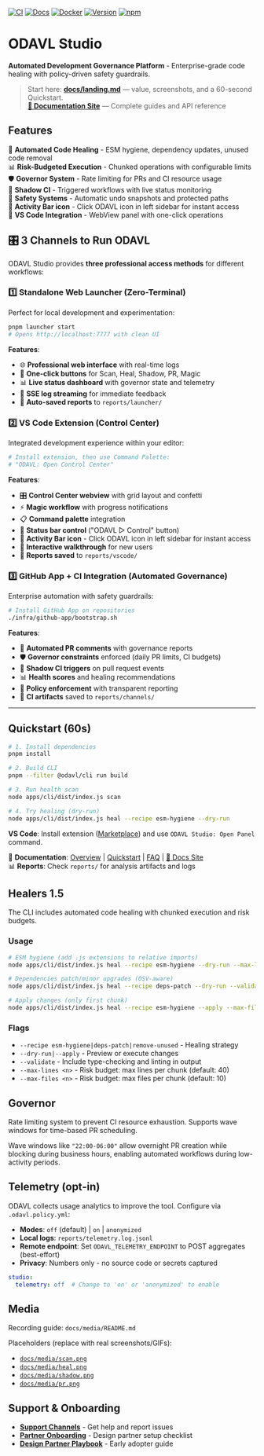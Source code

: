 [![CI](https://github.com/Monawlo812/odavl_studio/actions/workflows/ci.yml/badge.svg)](https://github.com/Monawlo812/odavl_studio/actions/workflows/ci.yml)
[![Docs](https://img.shields.io/badge/docs-GitHub%20Pages-blue)](https://monawlo812.github.io/odavl_studio/)
[![Docker](https://img.shields.io/badge/docker-ghcr.io-blue)](https://github.com/Monawlo812/odavl_studio/pkgs/container/odavl-studio)
[![Version](https://img.shields.io/badge/version-0.3.0-green)](https://github.com/Monawlo812/odavl_studio/releases)
[![npm](https://img.shields.io/npm/v/odavl-cli)](https://www.npmjs.com/package/odavl-cli)

# ODAVL Studio

**Automated Development Governance Platform** - Enterprise-grade code healing with policy-driven safety guardrails.

> Start here: **[docs/landing.md](docs/landing.md)** — value, screenshots, and a 60-second Quickstart.  
> **[📖 Documentation Site](https://monawlo812.github.io/odavl_studio/)** — Complete guides and API reference

## Features

🔧 **Automated Code Healing** - ESM hygiene, dependency updates, unused code removal  
📊 **Risk-Budgeted Execution** - Chunked operations with configurable limits  
🛡️ **Governor System** - Rate limiting for PRs and CI resource usage  
🔄 **Shadow CI** - Triggered workflows with live status monitoring  
💾 **Safety Systems** - Automatic undo snapshots and protected paths  
🎯 **Activity Bar icon** - Click ODAVL icon in left sidebar for instant access  
🎯 **VS Code Integration** - WebView panel with one-click operations  

## 🎛️ 3 Channels to Run ODAVL

ODAVL Studio provides **three professional access methods** for different workflows:

### 1️⃣ **Standalone Web Launcher** (Zero-Terminal)
Perfect for local development and experimentation:

```bash
pnpm launcher start
# Opens http://localhost:7777 with clean UI
```

**Features**:
- 🌐 **Professional web interface** with real-time logs
- 🔘 **One-click buttons** for Scan, Heal, Shadow, PR, Magic
- 📊 **Live status dashboard** with governor state and telemetry
- 📝 **SSE log streaming** for immediate feedback
- 💾 **Auto-saved reports** to `reports/launcher/`

### 2️⃣ **VS Code Extension** (Control Center)
Integrated development experience within your editor:

```bash
# Install extension, then use Command Palette:
# "ODAVL: Open Control Center"
```

**Features**:
- 🎛️ **Control Center webview** with grid layout and confetti
- ⚡ **Magic workflow** with progress notifications
- 📋 **Command palette** integration
- 🎯 **Status bar control** ("ODAVL ▷ Control" button)
- 🎯 **Activity Bar icon** - Click ODAVL icon in left sidebar for instant access
- 📖 **Interactive walkthrough** for new users
- 💾 **Reports saved** to `reports/vscode/`

### 3️⃣ **GitHub App + CI Integration** (Automated Governance)
Enterprise automation with safety guardrails:

```bash
# Install GitHub App on repositories
./infra/github-app/bootstrap.sh
```

**Features**:
- 🤖 **Automated PR comments** with governance reports
- 🛡️ **Governor constraints** enforced (daily PR limits, CI budgets)
- 🔄 **Shadow CI triggers** on pull request events
- 📊 **Health scores** and healing recommendations
- 🚨 **Policy enforcement** with transparent reporting
- 💾 **CI artifacts** saved to `reports/channels/`

---

## Quickstart (60s)

```bash
# 1. Install dependencies
pnpm install

# 2. Build CLI
pnpm --filter @odavl/cli run build

# 3. Run health scan
node apps/cli/dist/index.js scan

# 4. Try healing (dry-run)
node apps/cli/dist/index.js heal --recipe esm-hygiene --dry-run
```

**VS Code**: Install extension ([Marketplace](https://marketplace.visualstudio.com/items?itemName=odavl.odavl-studio)) and use `ODAVL Studio: Open Panel` command.

📖 **Documentation**: [Overview](docs/overview.md) | [Quickstart](docs/quickstart.md) | [FAQ](docs/faq.md) | [📖 Docs Site](https://monawlo812.github.io/odavl_studio/)  
📊 **Reports**: Check `reports/` for analysis artifacts and logs

## Healers 1.5

The CLI includes automated code healing with chunked execution and risk budgets.

### Usage
```bash
# ESM hygiene (add .js extensions to relative imports)
node apps/cli/dist/index.js heal --recipe esm-hygiene --dry-run --max-lines 40 --max-files 10

# Dependencies patch/minor upgrades (OSV-aware)
node apps/cli/dist/index.js heal --recipe deps-patch --dry-run --validate

# Apply changes (only first chunk)
node apps/cli/dist/index.js heal --recipe esm-hygiene --apply --max-files 5
```

### Flags
- `--recipe esm-hygiene|deps-patch|remove-unused` - Healing strategy
- `--dry-run|--apply` - Preview or execute changes
- `--validate` - Include type-checking and linting in output
- `--max-lines <n>` - Risk budget: max lines per chunk (default: 40)
- `--max-files <n>` - Risk budget: max files per chunk (default: 10)

## Governor

Rate limiting system to prevent CI resource exhaustion. Supports wave windows for time-based PR scheduling.

Wave windows like `"22:00-06:00"` allow overnight PR creation while blocking during business hours, enabling automated workflows during low-activity periods.

## Telemetry (opt-in)

ODAVL collects usage analytics to improve the tool. Configure via `.odavl.policy.yml`:

- **Modes**: `off` (default) | `on` | `anonymized`
- **Local logs**: `reports/telemetry.log.jsonl`
- **Remote endpoint**: Set `ODAVL_TELEMETRY_ENDPOINT` to POST aggregates (best-effort)
- **Privacy**: Numbers only - no source code or secrets captured

```yaml
studio:
  telemetry: off  # Change to 'on' or 'anonymized' to enable
```

## Media

Recording guide: `docs/media/README.md`

Placeholders (replace with real screenshots/GIFs):
- [`docs/media/scan.png`](docs/media/scan.png)
- [`docs/media/heal.png`](docs/media/heal.png)  
- [`docs/media/shadow.png`](docs/media/shadow.png)
- [`docs/media/pr.png`](docs/media/pr.png)

## Support & Onboarding

- **[Support Channels](SUPPORT.md)** - Get help and report issues
- **[Partner Onboarding](.github/ISSUE_TEMPLATE/onboarding.md)** - Design partner setup checklist
- **[Design Partner Playbook](docs/design-partner-playbook.md)** - Early adopter guide